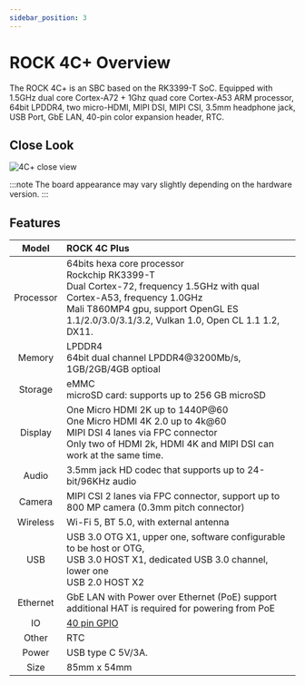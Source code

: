 ```yaml
---
sidebar_position: 3
---
```


# ROCK 4C+ Overview

The ROCK 4C+ is an SBC based on the RK3399-T SoC.
Equipped with 1.5GHz dual core Cortex-A72 + 1Ghz quad core Cortex-A53 ARM processor, 64bit LPDDR4,
two micro-HDMI, MIPI DSI, MIPI CSI, 3.5mm headphone jack, USB Port, GbE LAN, 40-pin color expansion header, RTC.

## Close Look

![4C+ close view](/img/rock4/rock4c+-closelook.webp)

:::note
The board appearance may vary slightly depending on the hardware version.
:::

## Features

|   Model   | ROCK 4C Plus                                                                                                                                                                                                                 |
| :-------: | :--------------------------------------------------------------------------------------------------------------------------------------------------------------------------------------------------------------------------- |
| Processor | 64bits hexa core processor<br/>Rockchip RK3399-T<br/>Dual Cortex-72, frequency 1.5GHz with qual Cortex-A53, frequency 1.0GHz<br/>Mali T860MP4 gpu, support OpenGL ES 1.1/2.0/3.0/3.1/3.2, Vulkan 1.0, Open CL 1.1 1.2, DX11. |
|  Memory   | LPDDR4<br/>64bit dual channel LPDDR4@3200Mb/s, 1GB/2GB/4GB optioal                                                                                                                                                           |
|  Storage  | eMMC<br/>microSD card: supports up to 256 GB microSD                                                                                                                                                                         |
|  Display  | One Micro HDMI 2K up to 1440P@60<br/>One Micro HDMI 4K 2.0 up to 4k@60<br/>MIPI DSI 4 lanes via FPC connector<br/>Only two of HDMI 2k, HDMI 4K and MIPI DSI can work at the same time.                                       |
|   Audio   | 3.5mm jack HD codec that supports up to 24-bit/96KHz audio                                                                                                                                                                   |
|  Camera   | MIPI CSI 2 lanes via FPC connector, support up to 800 MP camera (0.3mm pitch connector)                                                                                                                                      |
| Wireless  | Wi-Fi 5, BT 5.0, with external antenna                                                                                                                                                                                       |
|    USB    | USB 3.0 OTG X1, upper one, software configurable to be host or OTG,<br/>USB 3.0 HOST X1, dedicated USB 3.0 channel, lower one<br/>USB 2.0 HOST X2                                                                            |
| Ethernet  | GbE LAN with Power over Ethernet (PoE) support additional HAT is required for powering from PoE                                                                                                                              |
|    IO     | [40 pin GPIO](/rock4/hardware/rock4-gpio)                                                                                                                                                                                    |
|   Other   | RTC                                                                                                                                                                                                                          |
|   Power   | USB type C 5V/3A.                                                                                                                                                                                                            |
|   Size    | 85mm x 54mm                                                                                                                                                                                                                  |
